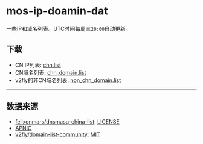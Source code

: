 # mos-ip-doamin-dat

一些IP和域名列表。UTC时间每周三`20:00`自动更新。

## 下载

- CN IP列表: [chn.list](https://raw.githubusercontent.com/IrineSistiana/chn-ip-doamin-dat/master/chn.list)
- CN域名列表: [chn_domain.list](https://raw.githubusercontent.com/IrineSistiana/chn-ip-doamin-dat/master/chn_domain.list)
- v2fly的非CN域名列表: [non_chn_domain.list](https://raw.githubusercontent.com/IrineSistiana/chn-ip-doamin-dat/master/non_chn_domain.list)

---

## 数据来源

- [felixonmars/dnsmasq-china-list](https://github.com/felixonmars/dnsmasq-china-list): [LICENSE](https://github.com/felixonmars/dnsmasq-china-list/blob/master/LICENSE)
- [APNIC](https://ftp.apnic.net/apnic/stats/apnic/delegated-apnic-latest)
- [v2fly/domain-list-community](https://github.com/v2fly/domain-list-community): [MIT](https://github.com/v2fly/domain-list-community/blob/master/LICENSE)